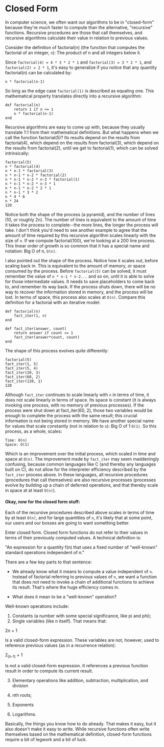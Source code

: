 # Closed Form

In computer science, we often want our algorithms to be in "closed-form" because they're much faster to compute than the alternative, "recursive" functions. Recursive procedures are those that call themselves, and recursive algorithms calculate their value in relation to previous values.

Consider the definition of factorial(n) (the function that computes the factorial of an integer, `n`): The product of n and all integers below it. 

Since `factorial(4) = 4 * 3 * 2 * 1` and `factorial(3) = 3 * 2 * 1`, and `factorial(2) = 2 * 1`, it's easy to generalize if you notice that any quantity factorial(n) can be calculated by:

	n * factorial(n-1)
	
So long as the edge case `factorial(1)` is described as equaling one. This mathematical property translates directly into a recursive algorithm:

	def factorial(n)
		return 1 if n <= 1
		n * factorial(n-1)
	end
	
Recursive algorithms are easy to come up with, because they usually translate 1:1 from their mathematical definitions. But what happens when we call the function factorial(5)? Its results depend on the results from factorial(4), which depend on the results from factorial(3), which depend on the results from factorial(2), until we get to factorial(1), which can be solved intrinsically:

	factorial(5)
	n * factorial(4)
	n * n-1 * factorial(3)
	n * n-1 * n-2 * factorial(2)
	n * n-1 * n-2 * n-3 * factorial(1)
	n * n-1 * n-2 * n-3 * 1
	n * n-1 * n-2 * 2 * 1
	n * n-1 * 3 * 2
	n * 4 * 6
	n * 24
	120
	
Notice both the shape of the process (a pyramid), and the number of lines (10, or roughly 2n). The number of lines is equivalent to the amount of time it takes the process to complete--the more lines, the longer the process will take. I don't think you'd need to see another example to agree that the amount of time required by this recursive algorithm scales linearly with the size of `n`. If we compute factorial(100), we're looking at a 200 line process. This linear order of growth is so common that it has a special name and notation: Big O of n, `O(n)`. 

I also pointed out the shape of the process. Notice how it scales out, before scaling back in. This is equivalent to the amount of memory, or space consumed by the process. Before `factorial(5)` can be solved, it must remember the value of `n * n-1 * n-2...` and so on, until it is able to solve for those intermediate values. It needs to save placeholders to come back to, and remember its way back. If the process shuts down, there will be no way to recover the information stored in memory, and the process will be lost. In terms of space, this process also scales at `O(n)`. Compare this definition for a factorial with an iterative model:

	def factorial(n)
		fact_iter(1, n)
	end
	
	def fact_iter(answer, count)
		return answer if count <= 1
		fact_iter(answer*count, count)
	end
	
The shape of this process evolves quite differently:

	factorial(5)
	fact_iter(1, 5)
	fact_iter(5, 4)
	fact_iter(20, 3)
	fact_iter(60, 2)
	fact_iter(120, 1)
	120
	
Although `fact_iter` continues to scale linearly with `n` in terms of time, it does not scale linearly in terms of space. Its space is constant (it is always invoking one process, with no memory of previous processes). If the process were shut down at fact_iter(60, 2), those two variables would be enough to complete the process with the same result; this crucial information is not being stored in memory. We have another special name for values that scale constantly (not in relation to `n`): Big O of 1 `O(1)`. So this process, as a whole, scales:

	Time: O(n)
	Space: O(1)
	
Which is an improvement over the initial process, which scaled in time and space at `O(n)`. The improvement made by `fact_iter` may seem maddeningly confusing, because common languages like C (and thereby any languages built on C), do not allow for the interpreter efficiency described by the `fact_iter` process above. In these languages, all recursive procedures (procedures that call themselves) are also recursive processes (processes evolve by building up a chain of deferred operations, and that thereby scale in space at at least `O(n)`). 

#### Okay, now for the closed form stuff:

Each of the recursive procedures described above scales in terms of time by at least `O(n)`, and for large quantities of `n`, it's likely that at some point, our users and our bosses are going to want something better.

Enter closed form. Closed form functions do not refer to their values in terms of their previously computed values. A technical definition is:

"An expression for a quantity f(n) that uses a fixed number of "well-known" standard operations independent of n."

There are a few key parts to that sentence:

* We already know what it means to compute a value independent of `n`. Instead of factorial referring to previous values of `n`, we want a function that does not need to invoke a chain of additional functions to achieve its result. That's where the huge efficiency comes in.

* What does it mean to be a "well-known" operation?

Well-known operations include: 

1) Constants (a number with some special significance, like pi and phi); 
2) Single variables (like n itself). That means that:
	
2n + 1
	
Is a valid closed-form expression. These variables are not, however, used to reference previous values (as in a recurrence relation):

2<sub>(n-1)</sub> + 1

Is not a valid closed-form expression. It references a previous function result in order to compute its current result.

3) Elementary operations like addition, subtraction, multiplication, and division

4) nth roots; 

5) Exponents

6) Logarithms. 

Basically, the things you know how to do already. That makes it easy, but it also doesn't make it easy to write. While recursive functions often write themselves based on the mathematical definition, closed-form functions require a bit of legwork and a bit of luck.
